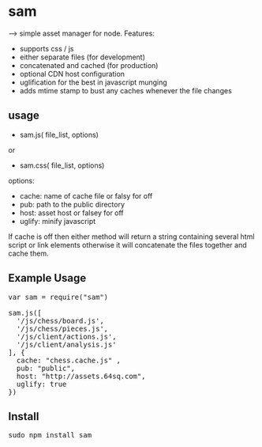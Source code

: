 sam
===

--> simple asset manager for node. Features:

* supports css / js 
* either separate files (for development)
* concatenated and cached (for production)
* optional CDN host configuration
* uglification for the best in javascript munging
* adds mtime stamp to bust any caches whenever the file changes

usage
----

* sam.js( file_list, options) 

or

* sam.css( file_list, options) 

options: 

* cache: name of cache file or falsy for off
* pub: path to the public directory
* host: asset host or falsey for off
* uglify: minify javascript

If cache is off then either method will return a string containing several html script or link elements
otherwise it will concatenate the files together and cache them.


Example Usage 
------
 
<pre>
var sam = require("sam")

sam.js([
  '/js/chess/board.js', 
  '/js/chess/pieces.js', 
  '/js/client/actions.js', 
  '/js/client/analysis.js'
], {
  cache: "chess.cache.js" ,
  pub: "public",
  host: "http://assets.64sq.com",
  uglify: true
})
</pre>


Install
-------

<pre>
sudo npm install sam
</pre>